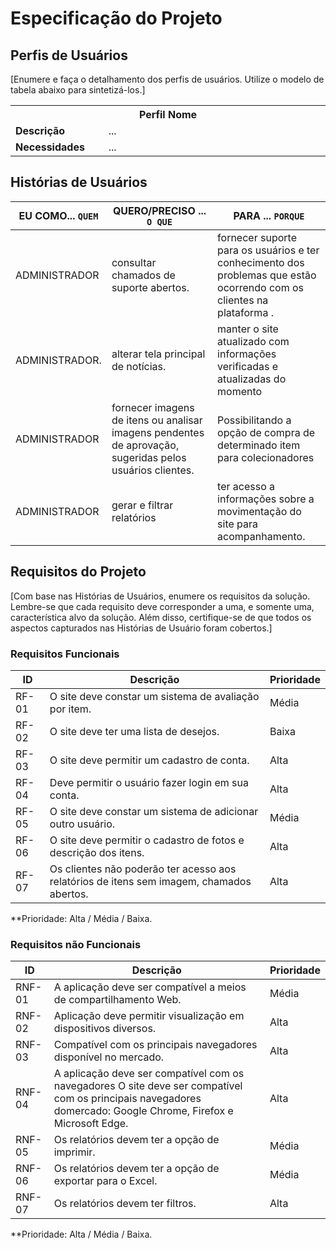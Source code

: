 # Especificação do Projeto

## Perfis de Usuários

[Enumere e faça o detalhamento dos perfis de usuários. Utilize o modelo de tabela abaixo para sintetizá-los.]

<table>
<tbody>
<tr align=center>
<th colspan="2">Perfil Nome </th>
</tr>
<tr>
<td width="150px"><b>Descrição</b></td>
<td width="600px">...</td>
</tr>
<tr>
<td><b>Necessidades</b></td>
<td>...</td>
</tr>
</tbody>
</table>


## Histórias de Usuários


|EU COMO... `QUEM`   | QUERO/PRECISO ... `O QUE` |PARA ... `PORQUE`                 |
|--------------------|---------------------------|----------------------------------|
|ADMINISTRADOR       | consultar chamados de suporte abertos. | fornecer suporte para os usuários e ter conhecimento dos problemas que estão ocorrendo com os clientes na plataforma . |
|ADMINISTRADOR.      | alterar tela principal de notícias.| manter o site atualizado com informações verificadas e atualizadas do momento  |
|ADMINISTRADOR       | fornecer imagens de itens ou analisar imagens pendentes de aprovação, sugeridas pelos usuários clientes.  | Possibilitando a opção de compra de determinado item para colecionadores  
|ADMINISTRADOR       | gerar e filtrar relatórios | ter acesso a informações sobre a movimentação do site para acompanhamento. |
 


## Requisitos do Projeto

[Com base nas Histórias de Usuários, enumere os requisitos da solução. Lembre-se que cada requisito deve corresponder a uma, e somente uma, característica alvo da solução. Além disso, certifique-se de que todos os aspectos capturados nas Histórias de Usuário foram cobertos.]

### Requisitos Funcionais


|ID    | Descrição                | Prioridade |
|-------|---------------------------------|----|
| RF-01 |O site deve constar um sistema de avaliação por item.|Média  | 
| RF-02 |O site deve ter uma lista de desejos. |Baixa |
| RF-03 |O site deve permitir um cadastro de conta.  |Alta  |
| RF-04 |Deve permitir o usuário fazer login em sua conta. |Alta  |
| RF-05 |O site deve constar um sistema de adicionar outro usuário. |Média  |
| RF-06 |O site deve permitir o cadastro de fotos e descrição dos itens. |Alta  |
| RF-07 |Os clientes não poderão ter acesso aos relatórios de itens sem imagem, chamados abertos. |Alta  |


**Prioridade: Alta / Média / Baixa. 

### Requisitos não Funcionais


|ID      | Descrição               |Prioridade |
|--------|-------------------------|----|
| RNF-01 |A aplicação deve ser compatível a meios de compartilhamento Web. |Média | 
| RNF-02 |Aplicação deve permitir visualização em dispositivos diversos.  |Alta  |
| RNF-03 |Compatível com os principais navegadores disponível no mercado.  |Alta  |
| RNF-04 |A aplicação deve ser compatível com os navegadores O site deve ser compatível com os principais navegadores domercado: Google Chrome, Firefox e Microsoft Edge.|Alta  |
| RNF-05 |Os relatórios devem ter a opção de imprimir. |Média |
| RNF-06 |Os relatórios devem ter a opção de exportar para o Excel.|Média |
| RNF-07 |Os relatórios devem ter filtros. |Alta |

**Prioridade: Alta / Média / Baixa. 

